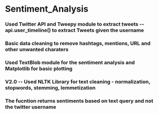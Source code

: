 # Sentiment_Analysis

### Used Twitter API and Tweepy module to extract tweets -- api.user_timeline() to extract Tweets given the username

### Basic data cleaning to remove hashtags, mentions, URL and other unwanted charaters

### Used TextBlob module for the sentiment analysis and Matplotlib for basic plotting 


### V2.0 -- Used NLTK Library for text cleaning - normalization, stopwords, stemming, lemmetization 
### The fucntion returns sentiments based on text query and not the twitter username
